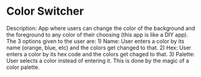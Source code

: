 # Color Switcher

Description: App where users can change the color of the background and the foreground to any color of their choosing (this app is like a DIY app). The 3 options given to the user are: 1) Name: User enters a color by its name (orange, blue, etc) and the colors get changed to that. 2) Hex: User enters a color by its hex code and the colors get chaged to that. 3) Palette: User selects a color instead of entering it. This is done by the magic of a color palette.

